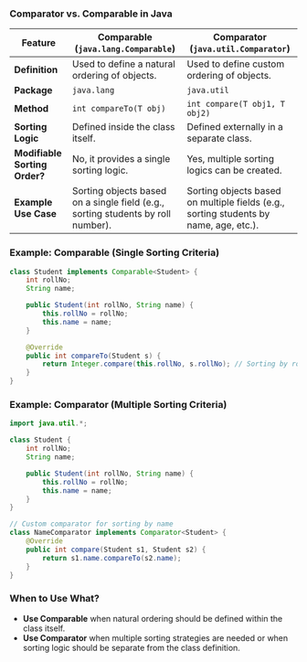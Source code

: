 ### **Comparator vs. Comparable in Java**  

| Feature         | **Comparable** (`java.lang.Comparable`) | **Comparator** (`java.util.Comparator`) |
|---------------|----------------------------------|----------------------------------|
| **Definition** | Used to define a natural ordering of objects. | Used to define custom ordering of objects. |
| **Package** | `java.lang` | `java.util` |
| **Method** | `int compareTo(T obj)` | `int compare(T obj1, T obj2)` |
| **Sorting Logic** | Defined inside the class itself. | Defined externally in a separate class. |
| **Modifiable Sorting Order?** | No, it provides a single sorting logic. | Yes, multiple sorting logics can be created. |
| **Example Use Case** | Sorting objects based on a single field (e.g., sorting students by roll number). | Sorting objects based on multiple fields (e.g., sorting students by name, age, etc.). |

### **Example: Comparable (Single Sorting Criteria)**
```java
class Student implements Comparable<Student> {
    int rollNo;
    String name;

    public Student(int rollNo, String name) {
        this.rollNo = rollNo;
        this.name = name;
    }

    @Override
    public int compareTo(Student s) {
        return Integer.compare(this.rollNo, s.rollNo); // Sorting by roll number
    }
}
```

### **Example: Comparator (Multiple Sorting Criteria)**
```java
import java.util.*;

class Student {
    int rollNo;
    String name;

    public Student(int rollNo, String name) {
        this.rollNo = rollNo;
        this.name = name;
    }
}

// Custom comparator for sorting by name
class NameComparator implements Comparator<Student> {
    @Override
    public int compare(Student s1, Student s2) {
        return s1.name.compareTo(s2.name);
    }
}
```

### **When to Use What?**
- **Use Comparable** when natural ordering should be defined within the class itself.  
- **Use Comparator** when multiple sorting strategies are needed or when sorting logic should be separate from the class definition.